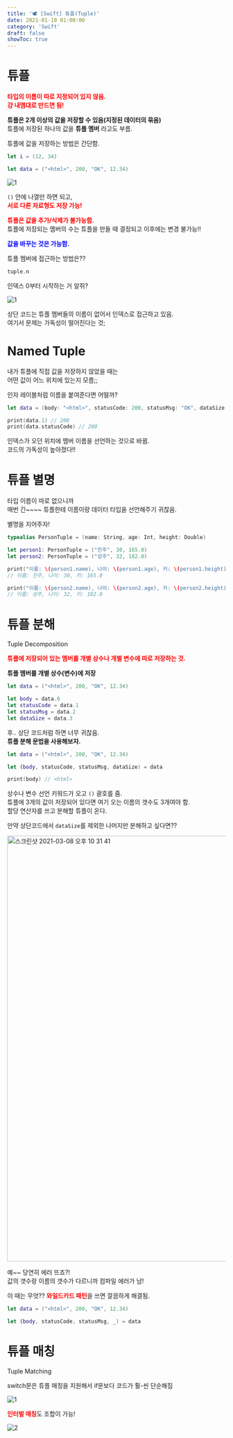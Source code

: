 ```yaml
---
title: '🕊 [Swift] 튜플(Tuple)'
date: 2021-01-10 01:00:00
category: 'Swift'
draft: false
showToc: true
---
```


# 튜플

<span style="color: red;">**타입의 이름이 따로 지정되어 있지 않음.  
걍 내맴대로 만드면 됨!**</span>

**튜플은 2개 이상의 값을 저장할 수 있음(지정된 데이터의 묶음)**  
튜플에 저장된 하나의 값을 **튜플 멤버** 라고도 부름.

튜플에 값을 저장하는 방법은 간단함.

```swift
let i = (12, 34)

let data = ("<html>", 200, "OK", 12.34)
```

![1](https://user-images.githubusercontent.com/55340876/110326213-b317e900-805b-11eb-96a8-818c8474ae6f.png)

`()` 안에 나열만 하면 되고,  
<span style="color: red;">**서로 다른 자료형도 저장 가능!**</span>

<span style="color: red;">**튜플은 값을 추가/삭제가 불가능함.**</span>  
튜플에 저장되는 멤버의 수는 튜플을 만들 때 결정되고 이후에는 변경 불가능!!

<span style="color: blue;">**값을 바꾸는 것은 가능함.**</span>

튜플 멤버에 접근하는 방법은??

```swift
tuple.n
```

인덱스 0부터 시작하는 거 알쥐?

![1](https://user-images.githubusercontent.com/55340876/110326622-3fc2a700-805c-11eb-9014-9eb4022cb5eb.png)

상단 코드는 튜플 멤버들의 이름이 없어서 인덱스로 접근하고 있음.  
여기서 문제는 가독성이 떨어진다는 것;

# Named Tuple

내가 튜플에 직접 값을 저장하지 않았을 때는  
어떤 값이 어느 위치에 있는지 모름;;

인자 레이블처럼 이름을 붙여준다면 어떨까?

```swift
let data = (body: "<html>", statusCode: 200, statusMsg: "OK", dataSize: 12.34)

print(data.1) // 200
print(data.statusCode) // 200
```

인덱스가 오던 위치에 멤버 이름을 선언하는 것으로 바뀜.  
코드의 가독성이 높아졌다!!

# 튜플 별명

타입 이름이 따로 없으니까  
매번 긴~~~~ 튜플한테 이름이랑 데이터 타입을 선언해주기 귀찮음.

별명을 지어주자!

```swift
typealias PersonTuple = (name: String, age: Int, height: Double)

let person1: PersonTuple = ("진주", 30, 165.0)
let person2: PersonTuple = ("성주", 32, 182.0)

print("이름: \(person1.name), 나이: \(person1.age), 키: \(person1.height)")
// 이름: 진주, 나이: 30, 키: 165.0

print("이름: \(person2.name), 나이: \(person2.age), 키: \(person2.height)")
// 이름: 성주, 나이: 32, 키: 182.0
```

# 튜플 분해

Tuple Decomposition

<span style="color: red;">**튜플에 저장되어 있는 멤버를 개별 상수나 개별 변수에 따로 저장하는 것.**</span>

**튜플 멤버를 개별 상수(변수)에 저장**

```swift
let data = ("<html>", 200, "OK", 12.34)

let body = data.0
let statusCode = data.1
let statusMsg = data.2
let dataSize = data.3
```

후.. 상단 코드처럼 하면 너무 귀찮음.  
**튜플 분해 문법을 사용해보자.**

```swift
let data = ("<html>", 200, "OK", 12.34)

let (body, statusCode, statusMsg, dataSize) = data

print(body) // <html>
```

상수나 변수 선언 키워드가 오고 `()` 괄호를 줌.  
튜플에 3개의 값이 저장되어 있다면 여기 오는 이름의 갯수도 3개여야 함.  
할당 연산자를 쓰고 분해할 튜플이 온다.

만약 상단코드에서 `dataSize`를 제외한 나머지만 분해하고 싶다면??

<img width="981" alt="스크린샷 2021-03-08 오후 10 31 41" src="https://user-images.githubusercontent.com/55340876/110328004-16a31600-805e-11eb-8e29-a04f60edb384.png">

예~~ 당연히 에러 뜨죠?!  
값의 갯수랑 이름의 갯수가 다르니까 컴파일 에러가 남!

이 때는 무엇??
<span style="color: red;">**와일드카드 패턴**</span>을 쓰면 깔끔하게 해결됨.

```swift
let data = ("<html>", 200, "OK", 12.34)

let (body, statusCode, statusMsg, _) = data
```

# 튜플 매칭

Tuple Matching

switch문은 튜플 매칭을 지원해서 if문보다 코드가 훨-씬 단순해짐

![1](https://user-images.githubusercontent.com/55340876/110328299-86190580-805e-11eb-9ac2-dc58b78910a2.png)

<span style="color: red;">**인터벌 매칭**</span>도 조합이 가능!

![2](https://user-images.githubusercontent.com/55340876/110328287-83b6ab80-805e-11eb-8f61-db13c1eb71a5.png)
